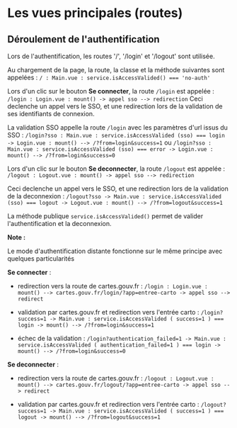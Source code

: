 # Les vues principales (routes)

## Déroulement de l'authentification

Lors de l'authentification, les routes '/', '/login' et '/logout' sont utilisée.

Au chargement de la page, la route, la classe et la méthode suivantes sont appelées :
`/ : Main.vue : service.isAccessValided() === 'no-auth'`

Lors d'un clic sur le bouton **Se connecter**, la route `/login` est appelée :
`/login : Login.vue : mount() -> appel sso --> redirection`
Ceci declenche un appel vers le SSO, et une redirection lors de la validation
de ses identifiants de connexion.

La validation SSO appelle la route `/login` avec les paramètres d'url issus du SSO :
`/login?sso : Main.vue : service.isAccessValided (sso) === login -> Login.vue : mount() --> /?from=login&success=1`
ou
`/login?sso : Main.vue : service.isAccessValided (sso) === error -> Login.vue : mount() --> /?from=login&success=0`

Lors d'un clic sur le bouton **Se deconnecter**, la route `/logout` est appelée :
`/logout : Logout.vue : mount() -> appel sso --> redirection`

Ceci declenche un appel vers le SSO, et une redirection lors de la validation de la deconnexion :
`/logout?sso -> Main.vue : service.isAccessValided (sso) === logout -> Logout.vue : mount() --> /?from=logout&success=1`

La méthode publique `service.isAccessValided()` permet de valider l'authentification et la deconnexion.

**Note :**

Le mode d'authentification distante fonctionne sur le même principe avec quelques particularités

**Se connecter** :

- redirection vers la route de cartes.gouv.fr :
  `/login : Login.vue : mount() --> cartes.gouv.fr/login/?app=entree-carto -> appel sso --> redirect`

- validation par cartes.gouv.fr et redirection vers l'entrée carto :
  `/login?success=1 -> Main.vue : service.isAccessValided ( success=1 ) === login -> mount() --> /?from=login&success=1`

- échec de la validation :
  `/login?authentication_failed=1 -> Main.vue : service.isAccessValided ( authentication_failed=1 ) === login -> mount() --> /?from=login&success=0`

**Se deconnecter** :

- redirection vers la route de cartes.gouv.fr :
  `/logout : Logout.vue : mount() --> cartes.gouv.fr/logout/?app=entree-carto -> appel sso --> redirect`

- validation par cartes.gouv.fr et redirection vers l'entrée carto :
  `/logout?success=1 -> Main.vue : service.isAccessValided ( success=1 ) === logout -> mount() --> /?from=logout&success=1`
